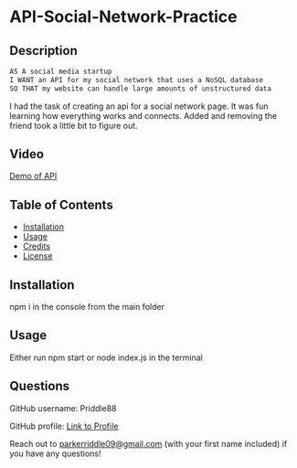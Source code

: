 # API-Social-Network-Practice

## Description

```md
AS A social media startup
I WANT an API for my social network that uses a NoSQL database
SO THAT my website can handle large amounts of unstructured data
```

I had the task of creating an api for a social network page. It was fun learning how everything works and connects. Added and removing the friend took a little bit to figure out.

## Video

[Demo of API](https://youtu.be/vX-30swyDvg)

## Table of Contents

- [Installation](#installation)
- [Usage](#usage)
- [Credits](#credits)
- [License](#license)

## Installation

npm i in the console from the main folder

## Usage

Either run npm start or node index.js in the terminal

## Questions

GitHub username: Priddle88

GitHub profile: [Link to Profile](https://github.com/Priddle88)

Reach out to parkerriddle09@gmail.com (with your first name included) if you have any questions!